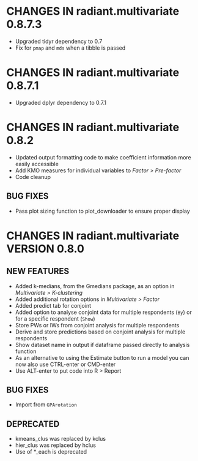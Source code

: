 # CHANGES IN radiant.multivariate 0.8.7.3

* Upgraded tidyr dependency to 0.7
* Fix for `pmap` and `mds` when a tibble is passed  

# CHANGES IN radiant.multivariate 0.8.7.1

* Upgraded dplyr dependency to 0.7.1

# CHANGES IN radiant.multivariate 0.8.2

* Updated output formatting code to make coefficient information more easily accessible
* Add KMO measures for individual variables to _Factor > Pre-factor_
* Code cleanup

## BUG FIXES

* Pass plot sizing function to plot_downloader to ensure proper display

# CHANGES IN radiant.multivariate VERSION 0.8.0

## NEW FEATURES

- Added k-medians, from the Gmedians package, as an option in _Multivariate > K-clustering_
- Added additional rotation options in _Multivariate > Factor_
- Added predict tab for conjoint
- Added option to analyse conjoint data for multiple respondents (`By`) or for a specific respondent (`Show`)
- Store PWs or IWs from conjoint analysis for multiple respondents
- Derive and store predictions based on conjoint analysis for multiple respondents
- Show dataset name in output if dataframe passed directly to analysis function
- As an alternative to using the Estimate button to run a model you can now also use CTRL-enter or CMD-enter
- Use ALT-enter to put code into R > Report

## BUG FIXES

- Import from `GPArotation`

## DEPRECATED

- kmeans_clus was replaced by kclus
- hier_clus was replaced by hclus
- Use of *_each is deprecated
